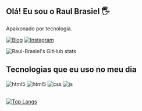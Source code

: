 ## Olá! Eu sou o Raul Brasiel 🖐️
Apaixonado por tecnologia.

[![Blog](https://img.shields.io/website?label=myprofile.com&style=for-the-badge&url=https://raul-brasiel.github.io/My-profile//)](https://raul-brasiel.github.io/My-profile/)
[![Instagram](https://img.shields.io/badge/Instagram-E4405F?style=for-the-badge&logo=instagram&logoColor=white)](https://www.instagram.com/raul_brasiel/)

![Raul-Brasiel's GitHub stats](https://github-readme-stats.vercel.app/api?username=Raul-Brasiel&show_icons=true&theme=dracula)

## Tecnologias que eu uso no meu dia

<div style="display: inline_block">
  <img align="center" alt="html5" src="https://img.shields.io/badge/C-00599C?style=for-the-badge&logo=c&logoColor=white" />
  <img align="center" alt="html5" src="https://img.shields.io/badge/HTML5-E34F26?style=for-the-badge&logo=html5&logoColor=white" />
  <img align="center" alt="css" src="https://img.shields.io/badge/CSS3-1572B6?style=for-the-badge&logo=css3&logoColor=white" />
  <img align="center" alt="js" src="https://img.shields.io/badge/JavaScript-F7DF1E?style=for-the-badge&logo=javascript&logoColor=black" />
</div><br/>

[![Top Langs](https://github-readme-stats.vercel.app/api/top-langs/?username=Raul-Brasiel&layout=compact)](https://github.com/Raul-Brasiel/github-readme-stats)
